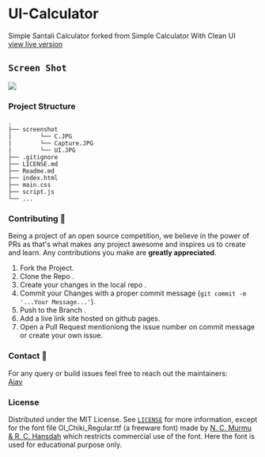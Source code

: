 # UI-Calculator
Simple Santali Calculator forked from Simple Calculator With Clean UI
<br>
<a href="https://code-recursion.github.io/UI-Calculator">view live version</a>
## `Screen Shot`
<img src="ScreenShot/C.JPG">

### Project Structure
    .
    ├── screenshot
    |        └── C.JPG
    |        └── Capture.JPG
    |        └── UI.JPG
    ├── .gitignore
    ├── LICENSE.md
    ├── Readme.md
    ├── index.html
    ├── main.css
    ├── script.js
    └── ...

### Contributing :tada:

Being a project of an open source competition, we believe in the power of PRs as that's what makes any project awesome and inspires us to create and learn. Any contributions you make are **greatly appreciated**.

1. Fork the Project.
2. Clone the Repo .
2. Create your changes in the local repo .
3. Commit your Changes with a proper commit message (`git commit -m '...Your Message...'`).
4. Push to the Branch .
5. Add a live link site hosted on github pages.
6. Open a Pull Request mentioniong the issue number on commit message or create your own issue.

### Contact :email:
For any query or build issues feel free to reach out the maintainers:<br>
[Ajay](https://github.com/Code-Recursion)
 
### License
Distributed under the MIT License. See [`LICENSE`](https://github.com/Code-Recursion/UI-Calculator/blob/master/LICENSE.md) for more information, except for the font file Ol_Chiki_Regular.ttf (a freeware font) made by [N. C. Murmu & R. C. Hansdah](https://wesanthals.tripod.com/id19.html) which restricts commercial use of the font. Here the font is used for educational purpose only.

